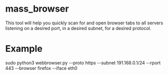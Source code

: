 # mass_browser
This tool will help you quickly scan for and open browser tabs to all servers listening on a desired port, in a desired subnet, for a desired protocol.

# Example
sudo python3 webbrowser.py  --proto https --subnet 191.168.0.1/24 --rport 443 --browser firefox --iface eth0
